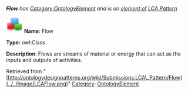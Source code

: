 ___Flow__ has [Category:OntologyElement](../../Category/OntologyElement "Category:OntologyElement") and is an [element of](../../Property/ElementOf "Property:ElementOf") [LCA Pattern](../../Submissions/LCA_Pattern "Submissions:LCA Pattern")_


  




[![Class](../../images/thumb/2/27/Class.gif/45px-Class.gif)](../../Image/Class.gif "Class")
__Name__: Flow 


__Type:__ owl:Class 


__Description__: Flows are streams of material or energy that can act as the inputs and outputs of activities. 





Retrieved from "[http://ontologydesignpatterns.org/wiki/Submissions:LCA\_Pattern/Flow](../../Image/LCAFlow.png)"
 [Category](http://ontologydesignpatterns.org/wiki/Special:Categories "Special:Categories"): [OntologyElement](../../Category/OntologyElement "Category:OntologyElement")
